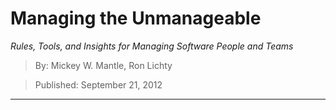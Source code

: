 # Managing the Unmanageable
*Rules, Tools, and Insights for Managing Software People and Teams*

> By: Mickey W. Mantle, Ron Lichty

> Published: September 21, 2012

---